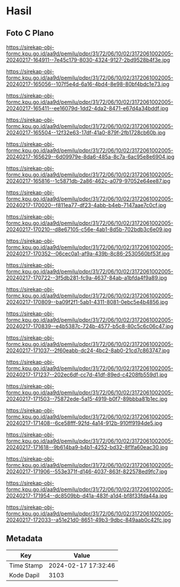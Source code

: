 # Hasil

## Foto C Plano

https://sirekap-obj-formc.kpu.go.id/aa9d/pemilu/pdpr/31/72/06/10/02/3172061002005-20240217-164911--7e45c179-8030-4324-9127-2bd9528b4f3e.jpg

https://sirekap-obj-formc.kpu.go.id/aa9d/pemilu/pdpr/31/72/06/10/02/3172061002005-20240217-165056--107f5e4d-6a16-4bd4-8e98-80bf4bdc1e73.jpg

https://sirekap-obj-formc.kpu.go.id/aa9d/pemilu/pdpr/31/72/06/10/02/3172061002005-20240217-165411--ee16079d-1dd2-4da2-8471-e67d4a34bddf.jpg

https://sirekap-obj-formc.kpu.go.id/aa9d/pemilu/pdpr/31/72/06/10/02/3172061002005-20240217-165504--12f32e63-17df-41a0-879f-2fb1728cb60b.jpg

https://sirekap-obj-formc.kpu.go.id/aa9d/pemilu/pdpr/31/72/06/10/02/3172061002005-20240217-165629--6d09979e-8da6-485a-8c7a-6ac95e8e6904.jpg

https://sirekap-obj-formc.kpu.go.id/aa9d/pemilu/pdpr/31/72/06/10/02/3172061002005-20240217-165816--1c5871db-2a86-462c-a079-97052e64ee87.jpg

https://sirekap-obj-formc.kpu.go.id/aa9d/pemilu/pdpr/31/72/06/10/02/3172061002005-20240217-170020--f811ea77-df23-4abb-b4eb-7147aae7c0cf.jpg

https://sirekap-obj-formc.kpu.go.id/aa9d/pemilu/pdpr/31/72/06/10/02/3172061002005-20240217-170210--d8e67105-c56e-4ab1-8d5b-702bdb3c6e09.jpg

https://sirekap-obj-formc.kpu.go.id/aa9d/pemilu/pdpr/31/72/06/10/02/3172061002005-20240217-170352--06cec0a1-af9a-439b-8c86-2530560bf53f.jpg

https://sirekap-obj-formc.kpu.go.id/aa9d/pemilu/pdpr/31/72/06/10/02/3172061002005-20240217-170722--3f5db281-fc9a-4637-84ab-a1bfda4f9a89.jpg

https://sirekap-obj-formc.kpu.go.id/aa9d/pemilu/pdpr/31/72/06/10/02/3172061002005-20240217-170809--ba09f2f1-5ab1-4311-8081-0ebc5e4b4856.jpg

https://sirekap-obj-formc.kpu.go.id/aa9d/pemilu/pdpr/31/72/06/10/02/3172061002005-20240217-170839--e4b5387c-724b-4577-b5c8-80c5c6c06c47.jpg

https://sirekap-obj-formc.kpu.go.id/aa9d/pemilu/pdpr/31/72/06/10/02/3172061002005-20240217-171037--2f60eabb-dc24-4bc2-8ab0-21cd7c863747.jpg

https://sirekap-obj-formc.kpu.go.id/aa9d/pemilu/pdpr/31/72/06/10/02/3172061002005-20240217-171237--202ec6df-cc7d-41df-89ed-c4208fb559d1.jpg

https://sirekap-obj-formc.kpu.go.id/aa9d/pemilu/pdpr/31/72/06/10/02/3172061002005-20240217-171503--75872ede-5a15-4919-b0f7-89bbba81b1ec.jpg

https://sirekap-obj-formc.kpu.go.id/aa9d/pemilu/pdpr/31/72/06/10/02/3172061002005-20240217-171408--6ce58fff-92fd-4a14-912b-910ff9194de5.jpg

https://sirekap-obj-formc.kpu.go.id/aa9d/pemilu/pdpr/31/72/06/10/02/3172061002005-20240217-171618--9b614ba9-b4b1-4252-bd32-8f1fa60eac30.jpg

https://sirekap-obj-formc.kpu.go.id/aa9d/pemilu/pdpr/31/72/06/10/02/3172061002005-20240217-171906--553e371f-d146-4037-863f-822578ed9fc7.jpg

https://sirekap-obj-formc.kpu.go.id/aa9d/pemilu/pdpr/31/72/06/10/02/3172061002005-20240217-171954--dc8509bb-d41a-483f-a1d4-bf8f33fda44a.jpg

https://sirekap-obj-formc.kpu.go.id/aa9d/pemilu/pdpr/31/72/06/10/02/3172061002005-20240217-172033--a51e21d0-8651-49b3-9dbc-849aab0c42fc.jpg


## Metadata

| Key        | Value               |
| ---------- | ------------------- |
| Time Stamp | 2024-02-17 17:32:46 |
| Kode Dapil | 3103                |



